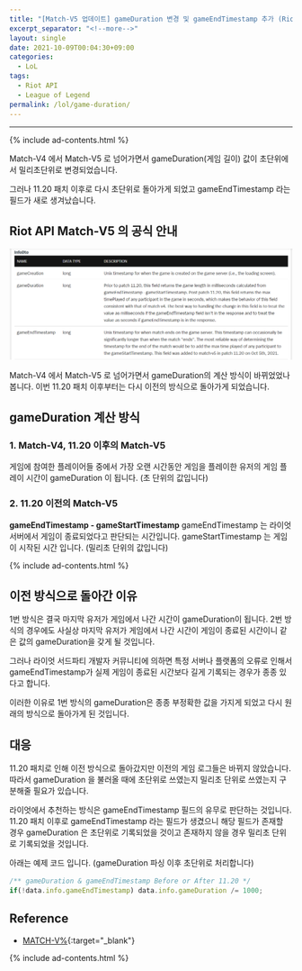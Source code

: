 ```yaml
---
title: "[Match-V5 업데이트] gameDuration 변경 및 gameEndTimestamp 추가 (Riot API)"
excerpt_separator: "<!--more-->"
layout: single
date: 2021-10-09T00:04:30+09:00
categories:
  - LoL
tags:
  - Riot API
  - League of Legend
permalink: /lol/game-duration/
---
```

---
{% include ad-contents.html %}

Match-V4 에서 Match-V5 로 넘어가면서 gameDuration(게임 길이) 값이 초단위에서 밀리초단위로 변경되었습니다.

그러나 11.20 패치 이후로 다시 초단위로 돌아가게 되었고 gameEndTimestamp 라는 필드가 새로 생겨났습니다.
<!--more-->

## Riot API Match-V5 의 공식 안내
![new info](/assets/post-images/lol-game-duration/new-info.png)

Match-V4 에서 Match-V5 로 넘어가면서 gameDuration의 계산 방식이 바뀌었었나봅니다. 이번 11.20 패치 이후부터는 다시 이전의 방식으로 돌아가게 되었습니다.

## gameDuration 계산 방식

### 1. Match-V4, 11.20 이후의 Match-V5
게임에 참여한 플레이어들 중에서 가장 오랜 시간동안 게임을 플레이한 유저의 게임 플레이 시간이 gameDuration 이 됩니다. (초 단위의 값입니다)

### 2. 11.20 이전의 Match-V5
**gameEndTimestamp - gameStartTimestamp**
gameEndTimestamp 는 라이엇 서버에서 게임이 종료되었다고 판단되는 시간입니다. gameStartTimestamp 는 게임이 시작된 시간 입니다. (밀리초 단위의 값입니다)

{% include ad-contents.html %}
## 이전 방식으로 돌아간 이유
1번 방식은 결국 마지막 유저가 게임에서 나간 시간이 gameDuration이 됩니다. 2번 방식의 경우에도 사실상 마지막 유저가 게임에서 나간 시간이 게임이 종료된 시간이니 같은 값의 gameDuration을 갖게 될 것입니다.

그러나 라이엇 서드파티 개발자 커뮤니티에 의하면 특정 서버나 플랫폼의 오류로 인해서 gameEndTimestamp가 실제 게임이 종료된 시간보다 길게 기록되는 경우가 종종 있다고 합니다.

이러한 이유로 1번 방식의 gameDuration은 종종 부정확한 값을 가지게 되었고 다시 원래의 방식으로 돌아가게 된 것입니다.

## 대응
11.20 패치로 인해 이전 방식으로 돌아갔지만 이전의 게임 로그들은 바뀌지 않았습니다. 따라서 gameDuration 을 불러올 때에 초단위로 쓰였는지 밀리초 단위로 쓰였는지 구분해줄 필요가 있습니다.

라이엇에서 추천하는 방식은 gameEndTimestamp 필드의 유무로 판단하는 것입니다. 11.20 패치 이후로 gameEndTimestamp 라는 필드가 생겼으니 해당 필드가 존재할 경우 gameDuration 은 초단위로 기록되었을 것이고 존재하지 않을 경우 밀리초 단위로 기록되었을 것입니다.

아래는 예제 코드 입니다. (gameDuration 파싱 이후 초단위로 처리합니다)
```js
/** gameDuration & gameEndTimestamp Before or After 11.20 */
if(!data.info.gameEndTimestamp) data.info.gameDuration /= 1000;
```

## Reference
* [MATCH-V%](https://developer.riotgames.com/apis#match-v5/GET_getMatch){:target="_blank"}

{% include ad-contents.html %}